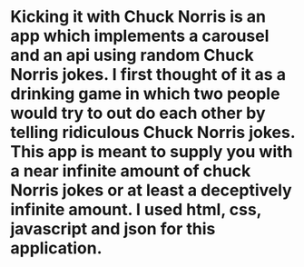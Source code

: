 # Kicking it with Chuck Norris  is an app which implements a carousel  and an api using random Chuck Norris jokes. I first thought of it as a drinking game in which  two people would  try to out do each other by telling ridiculous Chuck Norris jokes. This app is meant to supply you with a near infinite amount of chuck Norris jokes or at least a deceptively infinite amount.  I used html, css, javascript and json for this application.   
